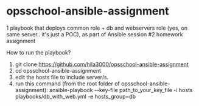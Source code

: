 # opsschool-ansible-assignment
1 playbook that deploys common role + db and webservers role (yes, on same server.. it's just a POC), as part of Ansible session #2 homework assignment


How to run the playbook?
1. git clone https://github.com/hila3000/opsschool-ansible-assignment
2. cd opsschool-ansible-assignment
1. edit the hosts file to include server/s.
2. run this command (from the root folder of opsschool-ansible-assignment):
ansible-playbook --key-file path_to_your_key_file -i hosts playbooks/db_with_web.yml -e hosts_group=db